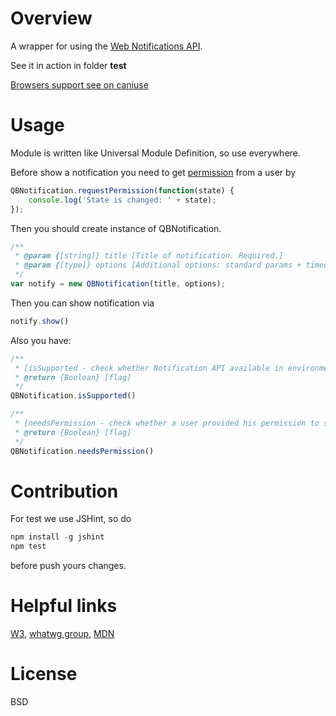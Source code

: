# Overview

A wrapper for using the [Web Notifications API](https://www.w3.org/TR/notifications/).

See it in action in folder **test**

[Browsers support see on caniuse](http://caniuse.com/#feat=notifications)

# Usage
Module is written like Universal Module Definition, so use everywhere.

Before show a notification you need to get [permission](https://developer.mozilla.org/en-US/docs/Web/API/Notification/permission) from a user by
```javascript
QBNotification.requestPermission(function(state) {
    console.log('State is changed: ' + state);
});
```
Then you should create instance of QBNotification.
```javascript
/**
 * @param {[string]} title [Title of notification. Required.]
 * @param {[type]} options [Additional options: standard params + timeout]
 */
var notify = new QBNotification(title, options);
```
Then you can show notification via
```javascript
notify.show()
```
Also you have:
```javascript
/**
 * [isSupported - check whether Notification API available in environment or not]
 * @return {Boolean} [flag]
 */
QBNotification.isSupported()
```

```javascript
/**
 * [needsPermission - check whether a user provided his permission to show notifications or not]
 * @return {Boolean} [flag]
 */
QBNotification.needsPermission()
```

# Contribution
For test we use JSHint, so do
```javascript
npm install -g jshint
npm test
```
before push yours changes.

# Helpful links
[W3](https://www.w3.org/TR/notifications/),
[whatwg group](https://notifications.spec.whatwg.org/),
[MDN](https://developer.mozilla.org/en/docs/Web/API/notification)

# License 
BSD 

